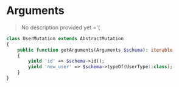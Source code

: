 # Arguments

> No description provided yet ='(

```php
class UserMutation extends AbstractMutation
{
    public function getArguments(Arguments $schema): iterable
    {
        yield 'id' => $schema->id();
        yield 'new_user' => $schema->typeOf(UserType::class);
    }
}
```
